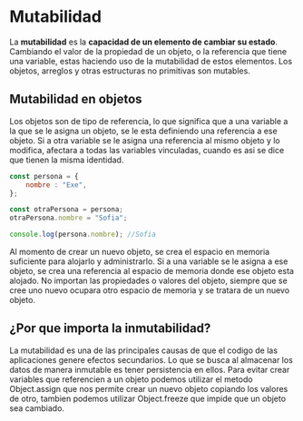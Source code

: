 # Mutabilidad

La **mutabilidad** es la **capacidad de un elemento de cambiar su estado**. Cambiando el valor de la propiedad de un objeto, o la referencia que tiene una variable, estas haciendo uso de la mutabilidad de estos elementos.
Los objetos, arreglos y otras estructuras no primitivas son mutables. 

## Mutabilidad en objetos

Los objetos son de tipo de referencia, lo que significa que a una variable a la que se le asigna un objeto, se le esta definiendo una referencia a ese objeto. Si a otra variable se le asigna una referencia al mismo objeto y lo modifica, afectara a todas las variables vinculadas, cuando es asi se dice que tienen la misma identidad.

```javascript
const persona = {
	nombre : "Exe",
};

const otraPersona = persona;
otraPersona.nombre = "Sofia";

console.log(persona.nombre); //Sofia
```

Al momento de crear un nuevo objeto, se crea el espacio en memoria suficiente para alojarlo y administrarlo. Si a una variable se le asigna a ese objeto, se crea una referencia al espacio de memoria donde ese objeto esta alojado. No importan las propiedades o valores del objeto, siempre que se cree uno nuevo ocupara otro espacio de memoria y se tratara de un nuevo objeto.

## ¿Por que importa la inmutabilidad?
La mutabilidad es una de las principales causas de que el codigo de las aplicaciones genere efectos secundarios. Lo que se busca al almacenar los datos de manera inmutable es tener persistencia en ellos.
Para evitar crear variables que referencien a un objeto podemos utilizar el metodo Object.assign que nos permite crear un nuevo objeto copiando los valores de otro, tambien podemos utilizar Object.freeze que impide que un objeto sea cambiado.
